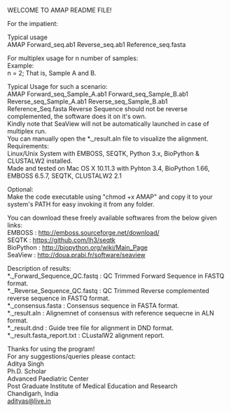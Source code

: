  WELCOME TO AMAP README FILE!
 
 For the impatient:
 
 Typical usage                                                                                                               
 AMAP Forward_seq.ab1 Reverse_seq.ab1 Reference_seq.fasta                                                                    
 
 For multiplex usage for n number of samples:                                                                                
 Example:                                                                                                                    
 n = 2; That is, Sample A and B.                                                                                             
 
 Typical Usage for such a scenario:                                                                                         
 AMAP Forward_seq_Sample_A.ab1 Forward_seq_Sample_B.ab1 Reverse_seq_Sample_A.ab1 Reverse_seq_Sample_B.ab1 Reference_Seq.fasta
 Reverse Sequence should not be reverse complemented, the software does it on it's own.                                      
 Kindly note that SeaView will not be automatically launched in case of multiplex run.                                       
 You can manually open the *._result.aln file to visualize the alignment.                                                    
 Requirements:                                                                                                               
 Linux/Unix System with EMBOSS, SEQTK, Python 3.x, BioPython & CLUSTALW2 installed.                                          
 Made and tested on Mac OS X 10.11.3 with Pyhton 3.4, BioPython 1.66, EMBOSS 6.5.7, SEQTK, CLUSTALW2 2.1                     
                                                                                                                             
 Optional:                                                                                                                   
 Make the code executable using "chmod +x AMAP" and copy it to your system's PATH for easy invoking it from any folder.      
                                                                                                                             
 You can download these freely available softwares from the below given links:                                               
 EMBOSS    : http://emboss.sourceforge.net/download/                                                                         
 SEQTK     : https://github.com/lh3/seqtk                                                                                    
 BioPython : http://biopython.org/wiki/Main_Page                                                                             
 SeaView   : http://doua.prabi.fr/software/seaview                                                                           
                                                                                                                             
 Description of results:                                                                                                     
 *._Forward_Sequence_QC.fastq             : QC Trimmed Forward Sequence in FASTQ format.                                     
 *._Reverse_Sequence_QC.fastq             : QC Trimmed Reverse complemented reverse sequence in FASTQ format.                
 *._consensus.fasta                       : Consensus sequence in FASTA format.                                              
 *._result.aln                            : Alignemnet of consensus with reference sequecne in ALN format.                   
 *._result.dnd                            : Guide tree file for alignment in DND format.                                     
 *._result.fasta_report.txt               : CLustalW2 alignment report.                                                      
                                                                                                                             
 Thanks for using the program!                                                                                               
 For any suggestions/queries please contact:                                                                                 
 Aditya Singh                                                                                                                
 Ph.D. Scholar                                                                                                               
 Advanced Paediatric Center                                                                                                 
 Post Graduate Institute of Medical Education and Research                                                                   
 Chandigarh, India                                                                                                           
 adityas@live.in                                                                                                             
